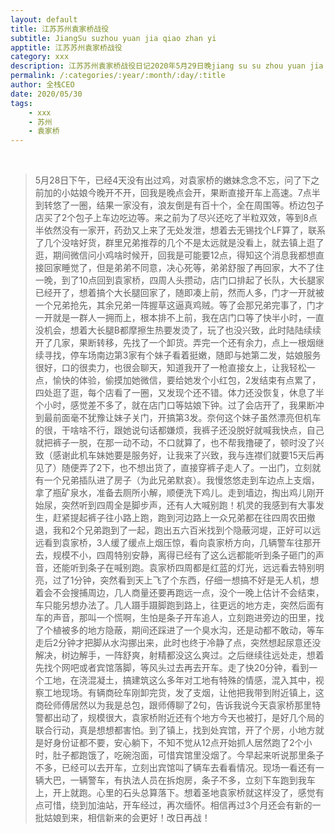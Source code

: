 ```yaml
---
layout: default
title: 江苏苏州袁家桥战役
subtitle: JiangSu suzhou yuan jia qiao zhan yi 
apptitle: 江苏苏州袁家桥战役
category: xxx
description: 江苏苏州袁家桥战役日记2020年5月29日晚jiang su su zhou yuan jia qiao zhan yi袁家桥惊魂夜总结：5月28日下午，已经4天没有出过鸡....特警、公安大巴车。
permalink: /:categories/:year/:month/:day/:title
author: 全栈CEO
date: 2020/05/30
tags:
    - xxx
    - 苏州
    - 袁家桥
---
```

<br>

> 5月28日下午，已经4天没有出过鸡，对袁家桥的嫩妹念念不忘，问了下之前加的小姑娘今晚开不开，回我是晚点会开，果断直接开车上高速。7点半到转悠了一圈，结果一家没有，浪友倒是有百十个，全在周围等。桥边包子店买了2个包子上车边吃边等。来之前为了尽兴还吃了半粒双效，等到8点半依然没有一家开，药劲又上来了无处发泄，想着去无锡找个LF算了，联系了几个没啥好货，群里兄弟推荐的几个不是太远就是没看上，就去镇上逛了逛，期间微信问小鸡啥时候开，回我是可能要12点，得知这个消息我都想直接回家睡觉了，但是弟弟不同意，决心死等，弟弟舒服了再回家，大不了住一晚，到了10点回到袁家桥，四周人头攒动，店门口排起了长队，大长腿家已经开了，想着搞个大长腿回家了，随即凑上前，然而人多，门才一开就被一个兄弟抢先，其余兄弟一阵握草这逼真鸡贼。等了会那兄弟完事了，门才一开就是一群人一拥而上，根本排不上前，我在店门口等了快半小时，一直没机会，想着大长腿B都摩擦生热要发烫了，玩了也没兴致，此时陆陆续续开了几家，果断转移，先找了一个卸货。弄完一个还有余力，点上一根烟继续寻找，停车场南边第3家有个妹子看着挺嫩，随即与她第二发，姑娘服务很好，口的很卖力，也很会聊天，知道我开了一枪直接女上，让我轻松一点，愉快的体验，偷摸加她微信，要给她发个小红包，2发结束有点累了，四处逛了逛，每个店看了一圈，又发现个还不错。体力还没恢复，休息了半个小时，感觉差不多了，就在店门口等姑娘下钟。过了会店开了，我果断冲到最前面毫不犹豫让妹子关门，开搞第3发。奈何这个妹子虽然漂亮但机车的很，干啥啥不行，跟她说句话都嫌烦，我裤子还没脱好就喊我快点，自己就把裤子一脱，在那一动不动，不口就算了，也不帮我撸硬了，顿时没了兴致（感谢此机车妹她要是服务好，让我来了兴致，我与连襟们就要15天后再见了）随便弄了2下，也不想出货了，直接穿裤子走人了。一出门，立刻就有一个兄弟插队进了房子（为此兄弟默哀）。我慢悠悠走到车边点上支烟，拿了瓶矿泉水，准备去厕所小解，顺便洗下鸡儿。走到墙边，掏出鸡儿刚开始尿，突然听到四周全是脚步声，还有人大喊别跑！机灵的我感到有大事发生，赶紧提起裤子往小路上跑，跑到河边路上一众兄弟都在往四周农田撤退，我和2个兄弟跑到了一起，跑出五六百米找到个隐蔽河堤，正好可以远远看到袁家桥，3人缓了缓点上烟压惊，看向袁家桥方向，几辆警车往那开去，规模不小，四周特别安静，离得已经有了这么远都能听到条子砸门的声音，还能听到条子在喊别跑。袁家桥四周都是红蓝的灯光，远远看去特别明亮，过了1分钟，突然看到天上飞了个东西，仔细一想搞不好是无人机，想着会不会搜捕周边，几人商量还要再跑远一点，没个一晚上估计不会结束，车只能另想办法了。几人蹑手蹑脚跑到路上，往更远的地方走，突然后面有车的声音，那叫一个慌啊，生怕是条子开车追人，立刻跑进旁边的田里，找了个植被多的地方隐蔽，期间还踩进了一个臭水沟，还是动都不敢动，等车走后2分钟才把脚从水沟挪出来，此时也终于冷静了点，突然想起尿意还没解决，树边解手，一阵舒爽，射精都没这么爽过。之后继续往远处走，想着先找个网吧或者宾馆落脚，等风头过去再去开车。走了快20分钟，看到一个工地，在浇混凝土，搞建筑这么多年对工地有特殊的情感，混入其中，视察工地现场。有辆商砼车刚卸完货，发了支烟，让他把我带到附近镇上，这商砼师傅居然以为我是总包，跟师傅聊了2句，告诉我说今天袁家桥那里特警都出动了，规模很大，袁家桥附近还有个地方今天也被打，是好几个局的联合行动，真是想想都害怕。到了镇上，找到处宾馆，开了个房，小地方就是好身份证都不要，安心躺下，不知不觉从12点开始抓人居然跑了2个小时，肚子都跑饿了，吃碗泡面，可惜宾馆里没烟了。今早起来听说那里条子不多，已经可以去开车，立刻出宾馆叫了辆车去看看情况。现场一看还有一辆大巴，一辆警车，有执法人员在拆炮房，条子不多，立刻下车跑到我车上，开上就跑。心里的石头总算落下。想着圣地袁家桥就这样没了，感觉有点可惜，绕到加油站，开车经过，再次缅怀。相信再过3个月还会有新的一批姑娘到来，相信新来的会更好！改日再战！

